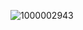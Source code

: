 ![1000002943](https://github.com/nowakwp/codespaces-blank/assets/162796846/81e228c7-7c8c-4c97-bde3-cd4b8a2f4e86)
